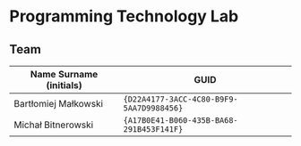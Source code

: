 # Programming Technology Lab

## Team

| Name Surname (initials) | GUID                                     |
| ----------------------- | ---------------------------------------- |
| Bartłomiej Małkowski    | `{D22A4177-3ACC-4C80-B9F9-5AA7D9988456}` |
| Michał Bitnerowski      | `{A17B0E41-B060-435B-BA68-291B453F141F}` |
